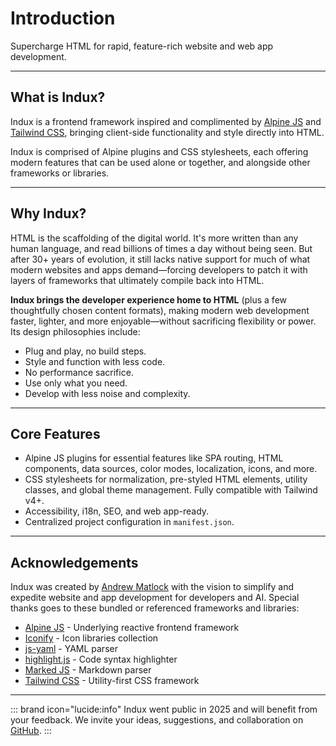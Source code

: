 # Introduction

Supercharge HTML for rapid, feature-rich website and web app development.

---

## What is Indux?

Indux is a frontend framework inspired and complimented by <a href="https://alpinejs.dev" target="_blank">Alpine JS</a> and <a href="https://tailwindcss.com/" target="_blank">Tailwind CSS</a>, bringing client-side functionality and style directly into HTML.

Indux is comprised of Alpine plugins and CSS stylesheets, each offering modern features that can be used alone or together, and alongside other frameworks or libraries.

---

## Why Indux?

HTML is the scaffolding of the digital world. It's more written than any human language, and read billions of times a day without being seen. But after 30+ years of evolution, it still lacks native support for much of what modern websites and apps demand—forcing developers to patch it with layers of frameworks that ultimately compile back into HTML.

**Indux brings the developer experience home to HTML** (plus a few thoughtfully chosen content formats), making modern web development faster, lighter, and more enjoyable—without sacrificing flexibility or power. Its design philosophies include:

- Plug and play, no build steps.
- Style and function with less code.
- No performance sacrifice.
- Use only what you need.
- Develop with less noise and complexity.

---

## Core Features
- Alpine JS plugins for essential features like SPA routing, HTML components, data sources, color modes, localization, icons, and more.
- CSS stylesheets for normalization, pre-styled HTML elements, utility classes, and global theme management. Fully compatible with Tailwind v4+.
- Accessibility, i18n, SEO, and web app-ready.
- Centralized project configuration in `manifest.json`.

---

## Acknowledgements

Indux was created by <a href="https://andrewmatlock.com" target="_blank">Andrew Matlock</a> with the vision to simplify and expedite website and app development for developers and AI. Special thanks goes to these bundled or referenced frameworks and libraries:

- <a href="https://alpinejs.dev" target="_blank">Alpine JS</a> - Underlying reactive frontend framework
- <a href="https://iconify.design" target="_blank">Iconify</a> - Icon libraries collection
- <a href="https://nodeca.github.io/js-yaml" target="_blank">js-yaml</a> - YAML parser
- <a href="https://highlightjs.org" target="_blank">highlight.js</a> - Code syntax highlighter
- <a href="https://marked.js.org" target="_blank">Marked JS</a> - Markdown parser
- <a href="https://tailwindcss.com" target="_blank">Tailwind CSS</a> - Utility-first CSS framework

---

::: brand icon="lucide:info"
Indux went public in 2025 and will benefit from your feedback. We invite your ideas, suggestions, and collaboration on <a href="https://github.com/andrewmatlock/indux" target="_blank">GitHub</a>.
:::